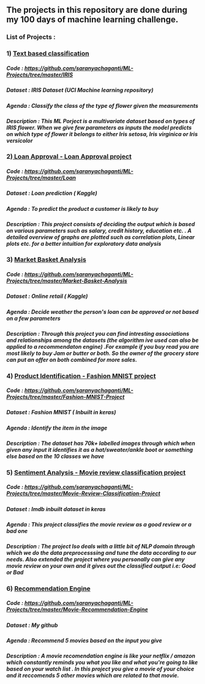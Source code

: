 ## The projects in this repository are done during my 100 days of machine learning challenge. 

### List of Projects : 

###  1) <ins> Text based classification </ins>

##### Code : https://github.com/saranyachaganti/ML-Projects/tree/master/IRIS
##### Dataset : IRIS Dataset (UCI Machine learning repository)
##### Agenda : Classify the class of the type of flower given the measurements
##### Description : This ML Porject is a multivariate dataset based on types of IRIS flower. When we give few parameters as inputs the model predicts on which type of flower it belongs to either Iris setosa, Iris virginica or Iris versicolor

### 2)<ins> Loan Approval - Loan Approval project </ins>

##### Code : https://github.com/saranyachaganti/ML-Projects/tree/master/Loan
##### Dataset : Loan prediction ( Kaggle)
##### Agenda : To predict the product a customer is likely to buy
##### Description : This project consists of deciding the output which is based on various parameters such as salary, credit history, education etc. . A detailed overview of graphs are plotted such as correlation plots, Linear plots etc. for a better intuition for exploratory data analysis

### 3) <ins> Market Basket Analysis </ins>

##### Code : https://github.com/saranyachaganti/ML-Projects/tree/master/Market-Basket-Analysis
##### Dataset : Online retail ( Kaggle)
##### Agenda : Decide weather the person's loan can be approved or not based on a few parameters
##### Description : Through this project you can find intresting associations and relationships among the datasets (the algorithm ive used can also be applied to a  recommendaton engine) .For example if you buy read you are most likely to buy Jam or butter or both. So the owner of the grocery store can put an offer on both combined for more sales. 

### 4) <ins> Product Identification - Fashion MNIST project </ins>

##### Code : https://github.com/saranyachaganti/ML-Projects/tree/master/Fashion-MNIST-Project
##### Dataset : Fashion MNIST ( Inbuilt in keras)
##### Agenda : Identify the item in the image
##### Description : The dataset has 70k+ labelled images through which when given any input it identifies it as a hat/sweater/ankle boot or something else based on the 10 classes we have 

### 5) <ins> Sentiment Analysis - Movie review classification project </ins>

##### Code : https://github.com/saranyachaganti/ML-Projects/tree/master/Movie-Review-Classification-Project
##### Dataset : Imdb inbuilt dataset in keras
##### Agenda : This project classifies the movie review as a good review or a bad one
##### Description : The project lso deals with a little bit of NLP domain through which we do the data preprocesssing and tune the data according to our needs. Also extended the project where you personally can give any movie review on your own and it gives out the classified output i.e: Good or Bad

### 6) <ins> Recommendation Engine </ins>

##### Code : https://github.com/saranyachaganti/ML-Projects/tree/master/Movie-Recommendation-Engine
##### Dataset : My github
##### Agenda : Recommend 5 movies based on the input you give
##### Description : A movie recomendation engine is like your netflix / amazon which constantly reminds you what you like and what you're going to like based on your watch list . In this project you give a movie of your choice and it reccomends 5 other movies which are related to that movie.
